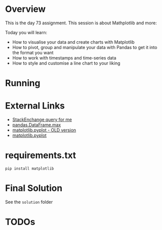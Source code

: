 # Overview

This is the day 73 assignment.  This session is about Mathplotlib and more:

Today you will learn:
- How to visualise your data and create charts with Matplotlib
- How to pivot, group and manipulate your data with Pandas to get it into the format you want
- How to work with timestamps and time-series data
- How to style and customise a line chart to your liking

# Running


# External Links
- [StackEnchange query for me](https://data.stackexchange.com/stackoverflow/query/675441/popular-programming-languages-per-over-time-eversql-com)
- [pandas.DataFrame.max](https://pandas.pydata.org/pandas-docs/stable/reference/api/pandas.DataFrame.max.html)
- [matplotlib.pyplot - OLD version ](https://matplotlib.org/3.2.1/api/_as_gen/matplotlib.pyplot.plot.html#matplotlib.pyplot.plot)
- [matplotlib.pyplot](https://matplotlib.org/stable/api/_as_gen/matplotlib.pyplot.plot.html)

# requirements.txt

```
pip install matplotlib
```

# Final Solution

See the `solution` folder

# TODOs

